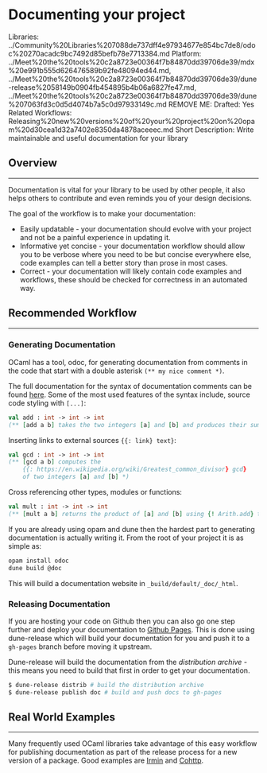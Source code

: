 # Documenting your project

Libraries: ../Community%20Libraries%207088de737dff4e97934677e854bc7de8/odoc%20270acadc9bc7492d85befb78e7713384.md
Platform: ../Meet%20the%20tools%20c2a8723e00364f7b84870dd39706de39/mdx%20e991b555d626476589b92fe48094ed44.md, ../Meet%20the%20tools%20c2a8723e00364f7b84870dd39706de39/dune-release%2058149b0904fb454895b4b06a6827fe47.md, ../Meet%20the%20tools%20c2a8723e00364f7b84870dd39706de39/dune%207063fd3c0d5d4074b7a5c0d97933149c.md
REMOVE ME: Drafted: Yes
Related Workflows: Releasing%20new%20versions%20of%20your%20project%20on%20opam%20d30cea1d32a7402e8350da4878aceeec.md
Short Description: Write maintainable and useful documentation for your library

## Overview

---

Documentation is vital for your library to be used by other people, it also helps others to contribute and even reminds you of your design decisions. 

The goal of the  workflow is to make your documentation:

- Easily updatable - your documentation should evolve with your project and not be a painful experience in updating it.
- Informative yet concise - your documentation workflow should allow you to be verbose where you need to be but concise everywhere else, code examples can tell a better story than prose in most cases.
- Correct - your documentation will likely contain code examples and workflows, these should be checked for correctness in an automated way.

## Recommended Workflow

---

### Generating Documentation

OCaml has a tool, odoc, for generating documentation from comments in the code that start with a double asterisk `(** my nice comment *)`.

The full documentation for the syntax of documentation comments can be found [here](https://caml.inria.fr/pub/docs/manual-ocaml/ocamldoc.html#s%3Aocamldoc-comments). Some of the most used features of the syntax include, source code styling with `[...]`:

```ocaml
val add : int -> int -> int 
(** [add a b] takes the two integers [a] and [b] and produces their sum *) 
```

Inserting links to external sources `{{: link} text}`: 

```ocaml
val gcd : int -> int -> int 
(** [gcd a b] computes the 
	{{: https://en.wikipedia.org/wiki/Greatest_common_divisor} gcd} 
	of two integers [a] and [b] *)
```

Cross referencing other types, modules or functions:

```ocaml
val mult : int -> int -> int 
(** [mult a b] returns the product of [a] and [b] using {! Arith.add} to do so *)
```

If you are already using opam and dune then the hardest part to generating documentation is actually writing it. From the root of your project it is as simple as: 

```bash
opam install odoc 
dune build @doc 
```

This will build a documentation website in `_build/default/_doc/_html`.

### Releasing Documentation

If you are hosting your code on Github then you can also go one step further and deploy your documentation to [Github Pages](https://pages.github.com/). This is done using dune-release which will build your documentation for you and push it to a `gh-pages` branch before moving it upstream. 

Dune-release will build the documentation from the *distribution archive* - this means you need to build that first in order to get your documentation. 

```bash
$ dune-release distrib # build the distribution archive
$ dune-release publish doc # build and push docs to gh-pages
```

## Real World Examples

---

Many frequently used OCaml libraries take advantage of this easy workflow for publishing documentation as part of the release process for a new version of a package. Good examples are [Irmin](https://mirage.github.io/irmin/) and [Cohttp](https://mirage.github.io/ocaml-cohttp/).